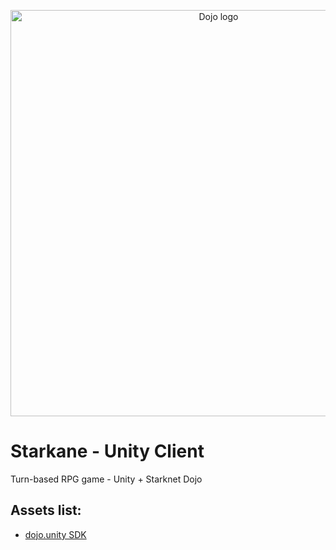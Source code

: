 <p align="center">
  <img alt="Dojo logo" width="650" src="https://github.com/amegakure-starknet/unity-Starkane/assets/58611754/ab701ac0-a1f3-4048-b40f-8234c6f662fe">
</p>


# Starkane - Unity Client
Turn-based RPG game - Unity + Starknet Dojo


## Assets list:
* [dojo.unity SDK](https://github.com/dojoengine/dojo.unity)
